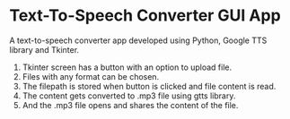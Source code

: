 # Text-To-Speech Converter GUI App
  A text-to-speech converter app developed using Python, Google TTS library and Tkinter.

1. Tkinter screen has a button with an option to upload file.
2. Files with any format can be chosen.
3. The filepath is stored when button is clicked and file content is read.
4. The content gets converted to .mp3 file using gtts library.
5. And the .mp3 file opens and shares the content of the file.
